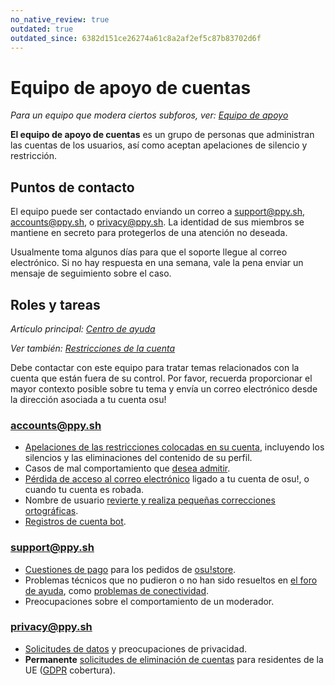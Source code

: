 ```yaml
---
no_native_review: true
outdated: true
outdated_since: 6382d151ce26274a61c8a2af2ef5c87b83702d6f
---
```


# Equipo de apoyo de cuentas

*Para un equipo que modera ciertos subforos, ver: [Equipo de apoyo](/wiki/People/The_Team/Support_Team)*

**El equipo de apoyo de cuentas** es un grupo de personas que administran las cuentas de los usuarios, así como aceptan apelaciones de silencio y restricción.

## Puntos de contacto

El equipo puede ser contactado enviando un correo a [support@ppy.sh](mailto:support@ppy.sh), [accounts@ppy.sh](mailto:accounts@ppy.sh), o [privacy@ppy.sh](mailto:privacy@ppy.sh). La identidad de sus miembros se mantiene en secreto para protegerlos de una atención no deseada.

Usualmente toma algunos días para que el soporte llegue al correo electrónico. Si no hay respuesta en una semana, vale la pena enviar un mensaje de seguimiento sobre el caso.

## Roles y tareas

*Artículo principal: [Centro de ayuda](/wiki/Help_Centre)*

*Ver también: [Restricciones de la cuenta](/wiki/Help_Centre/Account_Restrictions)*

Debe contactar con este equipo para tratar temas relacionados con la cuenta que están fuera de su control. Por favor, recuerda proporcionar el mayor contexto posible sobre tu tema y envía un correo electrónico desde la dirección asociada a tu cuenta osu!

### [accounts@ppy.sh](mailto:accounts@ppy.sh)

- [Apelaciones de las restricciones colocadas en su cuenta](/wiki/Help_Centre/Account_Restrictions), incluyendo los silencios y las eliminaciones del contenido de su perfil.
- Casos de mal comportamiento que [desea admitir](/wiki/Reporting_Bad_Behaviour/Handling_Foul_Play#what-can-i-do-if-i've-roken-the-rules?).
- [Pérdida de acceso al correo electrónico](/wiki/Help_Centre#sign-in) ligado a tu cuenta de osu!, o cuando tu cuenta es robada.
- Nombre de usuario [revierte y realiza pequeñas correcciones ortográficas](/wiki/Help_Centre#name-changes).
- [Registros de cuenta bot](/wiki/Cuenta_bot).

### [support@ppy.sh](mailto:support@ppy.sh)

- [Cuestiones de pago](/wiki/es/Help_Centre#supporter) para los pedidos de [osu!store](https://osu.ppy.sh/store/listing).
- Problemas técnicos que no pudieron o no han sido resueltos en [el foro de ayuda](https://osu.ppy.sh/community/forums/5), como [problemas de conectividad](/wiki/Help_Centre#online-fatures).
- Preocupaciones sobre el comportamiento de un moderador.

### [privacy@ppy.sh](mailto:privacy@ppy.sh)

- [Solicitudes de datos]( /wiki/Legal/Privacy#data-controller) y preocupaciones de privacidad.
- **Permanente** [solicitudes de eliminación de cuentas](/wiki/Legal/Privacy#your-rights-and-control) para residentes de la UE ([GDPR](https://en.wikipedia.org/wiki/General_Data_Protection_Regulation "Wikipedia") cobertura).

